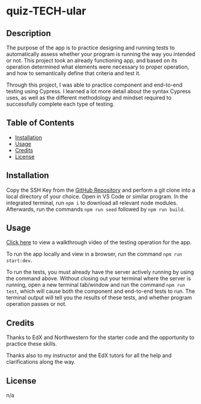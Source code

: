 # quiz-TECH-ular

## Description

The purpose of the app is to practice designing and running tests to automatically assess whether your program is running the way you intended or not. This project took an already functioning app, and based on its operation determined what elements were necessary to proper operation, and how to semantically define that criteria and test it.

Through this project, I was able to practice component and end-to-end testing using Cypress. I learned a lot more detail about the syntax Cypress uses, as well as the different methodology and mindset required to successfully complete each type of testing.

## Table of Contents

- [Installation](#installation)
- [Usage](#usage)
- [Credits](#credits)
- [License](#license)

## Installation

Copy the SSH Key from the [GitHub Repository](https://github.com/dcartolano/quiz-TECH-ular) and perform a git clone into a local directory of your choice. Open in VS Code or similar program. In the integrated terminal, run `npm i` to download all relevant node modules. Afterwards, run the commands `npm run seed` followed by `npm run build`.

## Usage

[Click here](https://drive.google.com/file/d/1V9F47dJ1EEFUeH0bMu2i4OCy8IGFTQwL/view) to view a walkthrough video of the testing operation for the app.

To run the app locally and view in a browser, run the command `npm run start:dev`. 

To run the tests, you must already have the server actively running by using the command above. Without closing out your terminal where the server is running, open a new terminal tab/window and run the command `npm run test`, which will cause both the component and end-to-end tests to run. The terminal output will tell you the results of these tests, and whether program operation passes or not.

## Credits

Thanks to EdX and Northwestern for the starter code and the opportunity to practice these skills. 

Thanks also to my instructor and the EdX tutors for all the help and clarifications along the way.

## License

n/a